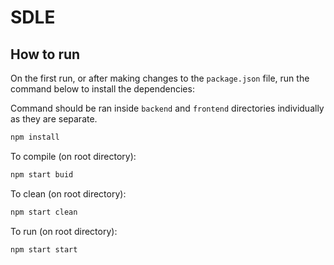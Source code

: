 # SDLE

## How to run

On the first run, or after making changes to the `package.json` file, run the command below to install the dependencies:

Command should be ran inside `backend` and `frontend` directories individually as they are separate.

```js
npm install
```

To compile (on root directory):

```js
npm start buid
```

To clean (on root directory):

```js
npm start clean
```

To run (on root directory):

```js
npm start start
```

